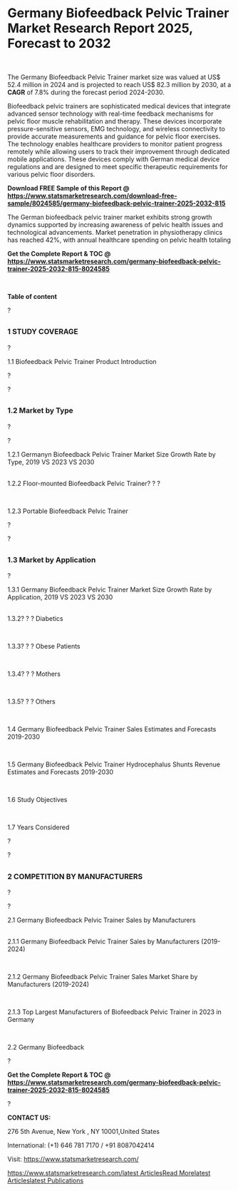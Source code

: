 <h1>Germany Biofeedback Pelvic Trainer Market Research Report 2025, Forecast to 2032</h1><br/><p>The Germany Biofeedback Pelvic Trainer market size was valued at US$ 52.4 million in 2024 and is projected to reach US$ 82.3 million by 2030, at a <strong>CAGR</strong> of 7.8% during the forecast period 2024-2030.</p>
 
 
 
 <p>Biofeedback pelvic trainers are sophisticated medical devices that integrate advanced sensor technology with real-time feedback mechanisms for pelvic floor muscle rehabilitation and therapy. These devices incorporate pressure-sensitive sensors, EMG technology, and wireless connectivity to provide accurate measurements and guidance for pelvic floor exercises. The technology enables healthcare providers to monitor patient progress remotely while allowing users to track their improvement through dedicated mobile applications. These devices comply with German medical device regulations and are designed to meet specific therapeutic requirements for various pelvic floor disorders.</p>
 
 
 
 <p><strong>Download FREE Sample of this Report @ <a href="https://www.statsmarketresearch.com/download-free-sample/8024585/germany-biofeedback-pelvic-trainer-2025-2032-815">https://www.statsmarketresearch.com/download-free-sample/8024585/germany-biofeedback-pelvic-trainer-2025-2032-815</a></strong></p>
 
 
 
 <p>The German biofeedback pelvic trainer market exhibits strong growth dynamics supported by increasing awareness of pelvic health issues and technological advancements. Market penetration in physiotherapy clinics has reached 42%, with annual healthcare spending on pelvic health totaling</p>
 
 
 
 <div><b>Get the Complete Report & TOC @ <a href="https://www.statsmarketresearch.com/germany-biofeedback-pelvic-trainer-2025-2032-815-8024585">https://www.statsmarketresearch.com/germany-biofeedback-pelvic-trainer-2025-2032-815-8024585</a></b></div>
 
 
 
 <p><br />
 
 <b>Table of content</b></p>
 
 
 
 <p>? </p>
 
 
 
 <h2><span style="font-size:16px"><strong>1 STUDY COVERAGE</strong></span></h2>
 
 
 
 <p>? </p>
 
 
 
 <p>1.1 Biofeedback Pelvic Trainer Product Introduction</p>
 
 
 
 <p>? </p>
 
 
 
 <p>? </p>
 
 
 
 <h2><span style="font-size:16px"><strong>1.2 Market by Type</strong></span></h2>
 
 
 
 <p>? </p>
 
 
 
 <p>? </p>
 
 
 
 <p>1.2.1 Germanyn Biofeedback Pelvic Trainer Market Size Growth Rate by Type, 2019 VS 2023 VS 2030<br />
 
 <br />
 
 1.2.2 Floor-mounted Biofeedback Pelvic Trainer? ? ? <br />
 
 <br />
 
 1.2.3 Portable Biofeedback Pelvic Trainer<br />
 
 ? </p>
 
 
 
 <p>? </p>
 
 
 
 <h2><span style="font-size:16px"><strong>1.3 Market by Application</strong></span></h2>
 
 
 
 <p>? </p>
 
 
 
 <p>1.3.1 Germany Biofeedback Pelvic Trainer Market Size Growth Rate by Application, 2019 VS 2023 VS 2030<br />
 
 <br />
 
 1.3.2? ? ? Diabetics<br />
 
 <br />
 
 1.3.3? ? ? Obese Patients<br />
 
 <br />
 
 1.3.4? ? ? Mothers<br />
 
 <br />
 
 1.3.5? ? ? Others<br />
 
 <br />
 
 1.4 Germany Biofeedback Pelvic Trainer Sales Estimates and Forecasts 2019-2030<br />
 
 <br />
 
 1.5 Germany Biofeedback Pelvic Trainer Hydrocephalus Shunts Revenue Estimates and Forecasts 2019-2030<br />
 
 <br />
 
 1.6 Study Objectives<br />
 
 <br />
 
 1.7 Years Considered</p>
 
 
 
 <p>? </p>
 
 
 
 <p>? </p>
 
 
 
 <h2><span style="font-size:16px"><strong>2 COMPETITION BY MANUFACTURERS</strong></span></h2>
 
 
 
 <p>? </p>
 
 
 
 <p>? </p>
 
 
 
 <p>2.1 Germany Biofeedback Pelvic Trainer Sales by Manufacturers<br />
 
 <br />
 
 2.1.1 Germany Biofeedback Pelvic Trainer Sales by Manufacturers (2019-2024)<br />
 
 <br />
 
 2.1.2 Germany Biofeedback Pelvic Trainer Sales Market Share by Manufacturers (2019-2024)<br />
 
 <br />
 
 2.1.3 Top Largest Manufacturers of Biofeedback Pelvic Trainer in 2023 in Germany<br />
 
 <br />
 
 2.2 Germany Biofeedback</p>
 
 
 
 <p>? </p>
 
 
 
 <div><b>Get the Complete Report & TOC @ <a href="https://www.statsmarketresearch.com/germany-biofeedback-pelvic-trainer-2025-2032-815-8024585">https://www.statsmarketresearch.com/germany-biofeedback-pelvic-trainer-2025-2032-815-8024585</a></b></div>
 
 
 
 <p>? </p>
 
 
 
 <p><b>CONTACT US:</b><br />
 
 276 5th Avenue, New York , NY 10001,United States<br />
 
 International: (+1) 646 781 7170 / +91 8087042414<br />
 
 Visit: <a href="https://www.statsmarketresearch.com/">https://www.statsmarketresearch.com/</a><br />
 
 <a href="https://gyeongbokgung.com">https://www.statsmarketresearch.com/</a><a href="https://hallyeomaritime.com">latest Articles</a><a href="https://jingwansa.com">Read More</a><a href="https://nguoiviet.jp/">latest Articles</a><a href="https://www.intelmarketresearch.com/">latest Publications</a></p>